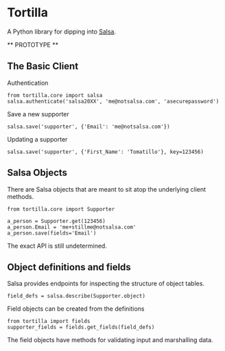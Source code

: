 # Tortilla

A Python library for dipping into [Salsa](http://www.salsalabs.com).

** PROTOTYPE **

## The Basic Client

Authentication

    from tortilla.core import salsa
    salsa.authenticate('salsa20XX', 'me@notsalsa.com', 'asecurepassword')

Save a new supporter

    salsa.save('supporter', {'Email': 'me@notsalsa.com'})

Updating a supporter

    salsa.save('supporter', {'First_Name': 'Tomatillo'}, key=123456)

## Salsa Objects

There are Salsa objects that are meant to sit atop the underlying client methods.

    from tortilla.core import Supporter

    a_person = Supporter.get(123456)
    a_person.Email = 'me+stillme@notsalsa.com'
    a_person.save(fields='Email')

The exact API is still undetermined.

## Object definitions and fields

Salsa provides endpoints for inspecting the structure of object tables.

    field_defs = salsa.describe(Supporter.object)

Field objects can be created from the definitions

    from tortilla import fields
    supporter_fields = fields.get_fields(field_defs)

The field objects have methods for validating input and marshalling data.